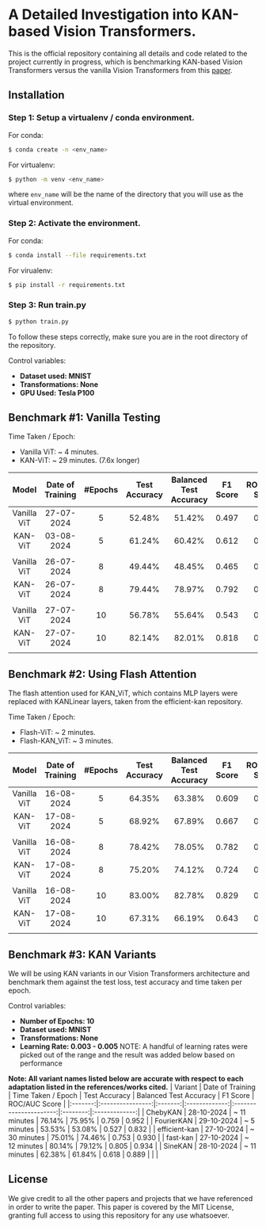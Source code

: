 # A Detailed Investigation into KAN-based Vision Transformers. 

This is the official repository containing all details and code related to the project currently in progress, which is benchmarking KAN-based Vision Transformers versus the vanilla Vision Transformers from this [paper](https://arxiv.org/abs/2010.11929).

## Installation

### Step 1: Setup a virtualenv / conda environment. 
For conda: 
```bash
$ conda create -n <env_name> 
```

For virtualenv:
```bash
$ python -m venv <env_name>
```
where `env_name` will be the name of the directory that you will use as the virtual environment. 

### Step 2: Activate the environment. 
For conda: 
```bash
$ conda install --file requirements.txt
```

For virualenv: 
```bash
$ pip install -r requirements.txt
```

### Step 3: Run train.py 
```bash
$ python train.py
```

To follow these steps correctly, make sure you are in the root directory of the repository. 


Control variables:
- **Dataset used: MNIST**
- **Transformations: None**
- **GPU Used: Tesla P100**

## Benchmark #1: Vanilla Testing
Time Taken / Epoch: 
- Vanilla ViT: ~ 4 minutes.
- KAN-ViT: ~ 29 minutes. (7.6x longer)

| Model | Date of Training | #Epochs | Test Accuracy | Balanced Test Accuracy | F1 Score | ROC/AUC Score |
|:-----:|:----------------:|:-------:|:-------------:|:----------------------:|:--------:|:-------------:|
| Vanilla ViT | 27-07-2024 | 5 | 52.48% | 51.42% | 0.497 | 0.815 |
| KAN-ViT | 03-08-2024 | 5 | 61.24% | 60.42% | 0.612 | 0.879 |
| |
| Vanilla ViT | 26-07-2024 | 8 | 49.44% | 48.45% | 0.465 | 0.809 |
| KAN-ViT | 26-07-2024 | 8 | 79.44% | 78.97% | 0.792 | 0.935 |
| |
| Vanilla ViT | 27-07-2024 | 10 | 56.78% | 55.64% | 0.543 | 0.830 | 
| KAN-ViT | 27-07-2024 | 10 | 82.14% | 82.01% | 0.818 | 0.950 |
||

## Benchmark #2: Using Flash Attention
The flash attention used for KAN_ViT, which contains MLP layers were replaced with KANLinear layers, taken from the efficient-kan repository.

Time Taken / Epoch: 
- Flash-ViT: ~ 2 minutes.
- Flash-KAN_ViT: ~ 3 minutes.

| Model | Date of Training | #Epochs | Test Accuracy | Balanced Test Accuracy | F1 Score | ROC/AUC Score |
|:-----:|:----------------:|:-------:|:-------------:|:----------------------:|:--------:|:-------------:|
| Vanilla ViT | 16-08-2024 | 5 | 64.35% | 63.38% | 0.609 | 0.886 |
| KAN-ViT | 17-08-2024 | 5 | 68.92% | 67.89% | 0.667 | 0.889 | 
| |
| Vanilla ViT | 16-08-2024 | 8 | 78.42% | 78.05% | 0.782 | 0.945 |
| KAN-ViT | 17-08-2024 | 8 | 75.20% | 74.12% | 0.724 | 0.911 | 
| |
| Vanilla ViT | 16-08-2024 | 10 | 83.00% | 82.78% | 0.829 | 0.958 |
| KAN-ViT | 17-08-2024 | 10 | 67.31% | 66.19% | 0.643 | 0.882 |
||

## Benchmark #3: KAN Variants
We will be using KAN variants in our Vision Transformers architecture and benchmark them against the test loss, test
accuracy and time taken per epoch. 

Control variables: 
- **Number of Epochs: 10**
- **Dataset used: MNIST**
- **Transformations: None**
- **Learning Rate: 0.003 - 0.005** 
NOTE: A handful of learning rates were picked out of the range and the result was added below based on performance

**Note: All variant names listed below are accurate with respect to each adaptation listed in the references/works cited.**
| Variant | Date of Training | Time Taken / Epoch | Test Accuracy | Balanced Test Accuracy | F1 Score | ROC/AUC Score |
|:-------:|:----------------:|:-------:|:-------------:|:----------------------:|:--------:|:-------------:|
| ChebyKAN | 28-10-2024 | ~ 11 minutes | 76.14% | 75.95% | 0.759 | 0.952 |
| FourierKAN | 29-10-2024 | ~ 5 minutes | 53.53% | 53.08% | 0.527 | 0.832 |
| efficient-kan | 27-10-2024 | ~ 30 minutes | 75.01% | 74.46% | 0.753 | 0.930 |
| fast-kan | 27-10-2024 | ~ 12 minutes | 80.14% | 79.12% | 0.805 | 0.934 |
| SineKAN | 28-10-2024 | ~ 11 minutes | 62.38% | 61.84% | 0.618 | 0.889 |
| |

## License
We give credit to all the other papers and projects that we have referenced in order to write the paper. This paper is covered by the MIT License, granting full access to using this repository for any use whatsoever. 